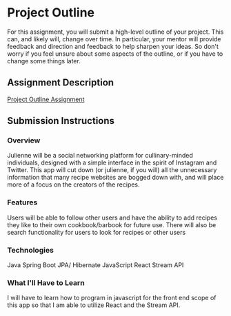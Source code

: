 # Project Outline
For this assignment, you will submit a high-level outline of your project. This can, and likely will, change over time. In particular, your mentor will provide feedback and direction and feedback to help sharpen your ideas. So don't worry if you feel unsure about some aspects of the outline, or if you have to change some things later.

## Assignment Description
[Project Outline Assignment](https://education.launchcode.org/liftoff/assignments/project-outline/)

## Submission Instructions

### Overview
Julienne will be a social networking platform for cullinary-minded individuals, designed with a simple interface in the spirit of Instagram and Twitter. This app will cut down (or julienne, if you will) all the unnecessary information that many recipe websites are bogged down with, and will place more of a focus on the creators of the recipes.
### Features
Users will be able to follow other users and have the ability to add recipes they like to their own cookbook/barbook for future use. There will also be search functionality for users to look for recipes or other users
### Technologies
Java
Spring Boot
JPA/ Hibernate
JavaScript
React
Stream API

### What I'll Have to Learn
I will have to learn how to program in javascript for the front end scope of this app so that I am able to utilize React and the Stream API.
